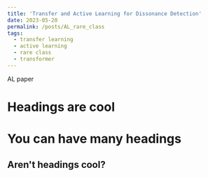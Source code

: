 ```yaml
---
title: 'Transfer and Active Learning for Dissonance Detection'
date: 2023-05-20
permalink: /posts/AL_rare_class
tags:
  - transfer learning
  - active learning
  - rare class
  - transformer
---
```


AL paper

Headings are cool
======

You can have many headings
======

Aren't headings cool?
------
